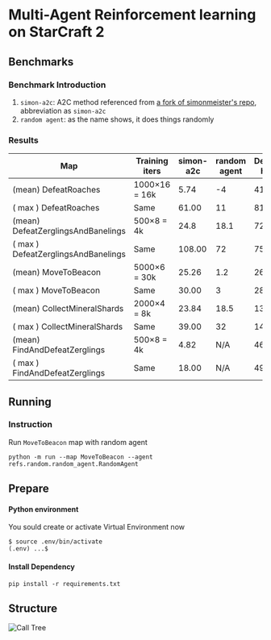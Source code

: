 # Multi-Agent Reinforcement learning on StarCraft 2 

## Benchmarks

### Benchmark Introduction
1. `simon-a2c`: A2C method referenced from [a fork of simonmeister's repo](https://github.com/starcraft2-ai/simon-a2c), abbreviation as `simon-a2c`
2. `random agent`: as the name shows, it does things randomly

### Results
| Map | Training iters | simon-a2c | random agent | DeepMind human |
| --- | --- | --- | --- | --- |
| (mean) DefeatRoaches | 1000×16 = 16k | 5.74 | -4 | 41 |
| ( max ) DefeatRoaches | Same | 61.00 | 11 | 81 |
| (mean) DefeatZerglingsAndBanelings | 500×8 = 4k | 24.8 | 18.1  |  729 |
| ( max ) DefeatZerglingsAndBanelings | Same | 108.00 |72| 757 |
| (mean) MoveToBeacon | 5000×6 = 30k | 25.26 | 1.2 | 26 |
| ( max ) MoveToBeacon | Same | 30.00 | 3 | 28 |
| (mean) CollectMineralShards | 2000×4 = 8k | 23.84 | 18.5 | 133 |
| ( max ) CollectMineralShards | Same | 39.00 | 32 | 142 |
| (mean) FindAndDefeatZerglings | 500×8 = 4k | 4.82 | N/A | 46 |
| ( max ) FindAndDefeatZerglings | Same | 18.00 | N/A | 49 |

## Running
### Instruction
Run `MoveToBeacon` map with random agent
```shell
python -m run --map MoveToBeacon --agent refs.random.random_agent.RandomAgent
```

## Prepare

#### Python environment
You sould create or activate Virtual Environment now
```
$ source .env/bin/activate
(.env) ...$ 
```
#### Install Dependency
```
pip install -r requirements.txt
```

## Structure
![Call Tree](https://github.com/starcraft2-ai/rl-battle/raw/master/assets/Call%20Tree.png)

